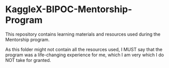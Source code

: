 # KaggleX-BIPOC-Mentorship-Program
This repository contains learning materials and resources used during the Mentorship program.

As this folder might not contain all the resources used, I MUST say that the program was a life-changing experience for me, which I am very which I do NOT take for granted.
